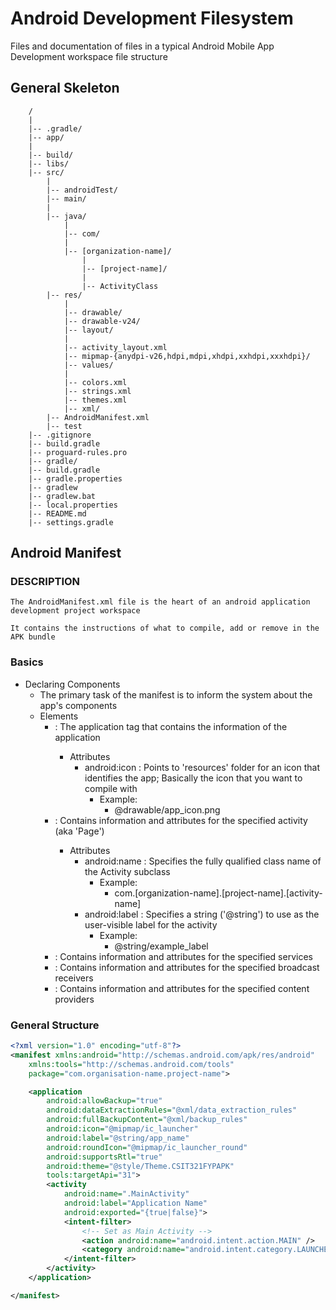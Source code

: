 # Android Development Filesystem

Files and documentation of files in a typical Android Mobile App Development workspace file structure

## General Skeleton
```
    /
    |
    |-- .gradle/
    |-- app/
	|
	|-- build/
	|-- libs/
	|-- src/
	    |
	    |-- androidTest/
	    |-- main/
		|
		|-- java/
		    |
		    |-- com/
			|
			|-- [organization-name]/
			    |
			    |-- [project-name]/
				|
				|-- ActivityClass
		|-- res/
		    |
		    |-- drawable/
		    |-- drawable-v24/
		    |-- layout/
			|
			|-- activity_layout.xml
		    |-- mipmap-{anydpi-v26,hdpi,mdpi,xhdpi,xxhdpi,xxxhdpi}/
		    |-- values/
			|
			|-- colors.xml
			|-- strings.xml
			|-- themes.xml
		    |-- xml/
		|-- AndroidManifest.xml
	    |-- test
	|-- .gitignore
	|-- build.gradle
	|-- proguard-rules.pro
    |-- gradle/
    |-- build.gradle
    |-- gradle.properties
    |-- gradlew
    |-- gradlew.bat
    |-- local.properties
    |-- README.md
    |-- settings.gradle
```

## Android Manifest
### DESCRIPTION
``` 
The AndroidManifest.xml file is the heart of an android application development project workspace

It contains the instructions of what to compile, add or remove in the APK bundle
```

### Basics
- Declaring Components
	+ The primary task of the manifest is to inform the system about the app's components
	- Elements
		+ <application> : The application tag that contains the information of the application
			- Attributes
				- android:icon : Points to 'resources' folder for an icon that identifies the app; Basically the icon that you want to compile with
					- Example:
						+ @drawable/app_icon.png
		+ <activity> : Contains information and attributes for the specified activity (aka 'Page')
			- Attributes
				- android:name : Specifies the fully qualified class name of the Activity subclass
					- Example:
						+ com.[organization-name].[project-name].[activity-name]
				- android:label : Specifies a string ('@string') to use as the user-visible label for the activity
					- Example:
						+ @string/example_label
		+ <service> : Contains information and attributes for the specified services
		+ <receiver> : Contains information and attributes for the specified broadcast receivers
		+ <provider> : Contains information and attributes for the specified content providers

### General Structure
```xml
<?xml version="1.0" encoding="utf-8"?>
<manifest xmlns:android="http://schemas.android.com/apk/res/android"
    xmlns:tools="http://schemas.android.com/tools"
    package="com.organisation-name.project-name">

    <application
        android:allowBackup="true"
        android:dataExtractionRules="@xml/data_extraction_rules"
        android:fullBackupContent="@xml/backup_rules"
        android:icon="@mipmap/ic_launcher"
        android:label="@string/app_name"
        android:roundIcon="@mipmap/ic_launcher_round"
        android:supportsRtl="true"
        android:theme="@style/Theme.CSIT321FYPAPK"
        tools:targetApi="31">
        <activity
            android:name=".MainActivity"
            android:label="Application Name"
            android:exported="{true|false}">
            <intent-filter>
                <!-- Set as Main Activity -->
                <action android:name="android.intent.action.MAIN" />
                <category android:name="android.intent.category.LAUNCHER"/>
            </intent-filter>
        </activity>
    </application>

</manifest>
```
